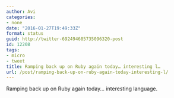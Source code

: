 ```yaml
---
author: Avi
categories:
- none
date: "2016-01-27T19:49:33Z"
format: status
guid: http://twitter-692494685735096320-post
id: 12208
tags:
- micro
- tweet
title: Ramping back up on Ruby again today… interesting l…
url: /post/ramping-back-up-on-ruby-again-today-interesting-l/
---
```

Ramping back up on Ruby again today… interesting language.